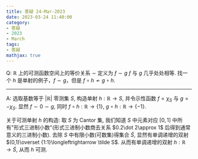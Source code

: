```yaml
---
title: 答疑 24-Mar-2023
date: 2023-03-24 11:40:00
category: 
- 答疑
- 2023
- March
tags: 
- 答疑
mathjax: true
---
```


Q: $\mathbb R$ 上的可测函数空间上的等价关系 $\sim$ 定义为 $f\sim g$ $f$ 与 $g$ 几乎处处相等. 找一个 $h$ 是单射的例子，$f\sim g$，但是 $f\circ h\not\sim g\circ h$. 

***

A: 选取基数等于 $|\mathbb R|$ 零测集 $S$, 构造单射 $h:\mathbb R\to S$, 并令示性函数 $f=\chi_S$ 与 $g=-\chi_S$. 显然 $f\sim 0\sim g$, 同时 $f\circ h:\mathbb R\to \{1\}$, $g\circ h:\mathbb R\to \{-1\}$.

关于可测单射 $h$ 的构造: 取 $S$ 为 Cantor 集, 我们知道 $S$ 中元素对应 $[0,1]$ 中所有"形式三进制小数"(形式三进制小数商去关系 $0.2\dot 2\approx 1$ 后得到通常意义的三进制小数). 去除 $S$ 中有限小数(可数集)得集合 $\tilde S$, 显然有单调递增的双射 $(0,1)\overset {1:1}\longleftrightarrow \tilde S$. 从而有单调递增的双射 $h:\mathbb R\to \tilde S$, 从而 $h$ 可测.


